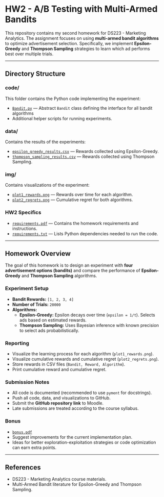 # HW2 - A/B Testing with Multi-Armed Bandits

This repository contains my second homework for DS223 - Marketing Analytics. The assignment focuses on using **multi-armed bandit algorithms** to optimize advertisement selection. Specifically, we implement **Epsilon-Greedy** and **Thompson Sampling** strategies to learn which ad performs best over multiple trials.

---

## Directory Structure

### code/
This folder contains the Python code implementing the experiment:

- [`Bandit.py`](code/Bandit.py) — Abstract `Bandit` class defining the interface for all bandit algorithms
- Additional helper scripts for running experiments.

### data/
Contains the results of the experiments:

- [`epsilon_greedy_results.csv`](data/epsilon_greedy_results.csv) — Rewards collected using Epsilon-Greedy.
- [`thompson_sampling_results.csv`](data/thompson_sampling_results.csv) — Rewards collected using Thompson Sampling.

### img/
Contains visualizations of the experiment:

- [`plot1_rewards.png`](img/plot1_rewards.png) — Rewards over time for each algorithm.
- [`plot2_regrets.png`](img/plot2_regrets.png) — Cumulative regret for both algorithms.

### HW2 Specifics
- [`requirements.pdf`](HW2/requirements.pdf) — Contains the homework requirements and instructions.
- [`requirements.txt`](HW2/requirements.txt) — Lists Python dependencies needed to run the code.

---

## Homework Overview

The goal of this homework is to design an experiment with **four advertisement options (bandits)** and compare the performance of **Epsilon-Greedy** and **Thompson Sampling** algorithms.

### Experiment Setup

- **Bandit Rewards:** `[1, 2, 3, 4]`  
- **Number of Trials:** `20000`  
- **Algorithms:**
  - **Epsilon-Greedy:** Epsilon decays over time (`epsilon = 1/t`). Selects ads based on estimated rewards.
  - **Thompson Sampling:** Uses Bayesian inference with known precision to select ads probabilistically.

### Reporting

- Visualize the learning process for each algorithm (`plot1_rewards.png`).
- Visualize cumulative rewards and cumulative regret (`plot2_regrets.png`).
- Store rewards in CSV files (`Bandit, Reward, Algorithm`).
- Print cumulative reward and cumulative regret.

### Submission Notes

- All code is documented (recommended to use `pyment` for docstrings).  
- Push all code, data, and visualizations to GitHub.  
- Submit the **GitHub repository link** to Moodle.  
- Late submissions are treated according to the course syllabus.

### Bonus 

- [`bonus.pdf`](bonus/bonus.pdf)
- Suggest improvements for the current implementation plan.  
- Ideas for better exploration-exploitation strategies or code optimization can earn extra points.

---

## References

- DS223 - Marketing Analytics course materials.  
- Multi-Armed Bandit literature for Epsilon-Greedy and Thompson Sampling.



